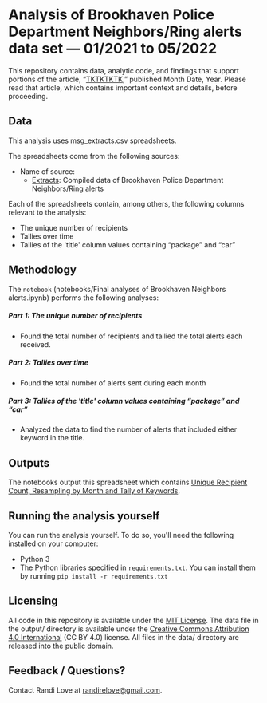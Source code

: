 # Analysis of Brookhaven Police Department Neighbors/Ring alerts data set — 01/2021 to 05/2022

This repository contains data, analytic code, and findings that support portions of the article, “[TKTKTKTK](https://www.google.com),” published Month Date, Year. Please read that article, which contains important context and details, before proceeding.

## Data

This analysis uses msg_extracts.csv spreadsheets.

The spreadsheets come from the following sources:

- Name of source:
  - [Extracts](`output/msg_extracts.csv`): Compiled data of Brookhaven Police Department Neighbors/Ring alerts

Each of the spreadsheets contain, among others, the following columns relevant to the analysis:

- The unique number of recipients
- Tallies over time
- Tallies of the 'title' column values containing “package” and “car”

## Methodology

The `notebook` (notebooks/Final analyses of Brookhaven Neighbors alerts.ipynb) performs the following analyses:

##### Part 1: The unique number of recipients

- Found the total number of recipients and tallied the total alerts each received. 

##### Part 2: Tallies over time

- Found the total number of alerts sent during each month 

##### Part 3: Tallies of the 'title' column values containing “package” and “car”

- Analyzed the data to find the number of alerts that included either keyword in the title.

## Outputs

The notebooks output this spreadsheet which contains [Unique Recipient Count, Resampling by Month and Tally of Keywords](`output/unique_count_Love.csv`,`output/resampling_Love.csv`,`output/words_Love.csv`).

## Running the analysis yourself

You can run the analysis yourself. To do so, you'll need the following installed on your computer:

- Python 3
- The Python libraries specified in [`requirements.txt`](requirements.txt). You can install them by running `pip install -r requirements.txt`

## Licensing

All code in this repository is available under the [MIT License](https://opensource.org/licenses/MIT). The data file in the output/ directory is available under the [Creative Commons Attribution 4.0 International](https://creativecommons.org/licenses/by/4.0/) (CC BY 4.0) license. All files in the data/ directory are released into the public domain.

## Feedback / Questions?

Contact Randi Love at randirelove@gmail.com.
